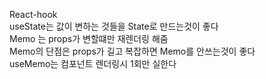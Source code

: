 React-hook <br>
useState는 값이 변하는 것들을 State로 만드는것이 좋다 <br>
Memo 는 props가 변할떄만 재렌더링 해줌<br>
Memo의 단점은 props가 길고 복잡하면 Memo를 안쓰는것이 좋다 <br>
useMemo는 컴포넌트 렌더링시 1회만 실한다
